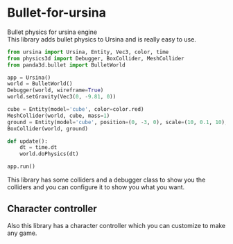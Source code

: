 # Bullet-for-ursina
Bullet physics for ursina engine<br />
This library adds bullet physics to Ursina and is really easy to use.<br />
```python
from ursina import Ursina, Entity, Vec3, color, time
from physics3d import Debugger, BoxCollider, MeshCollider
from panda3d.bullet import BulletWorld

app = Ursina()
world = BulletWorld()
Debugger(world, wireframe=True)
world.setGravity(Vec3(0, -9.81, 0))

cube = Entity(model='cube', color=color.red)
MeshCollider(world, cube, mass=1)
ground = Entity(model='cube', position=(0, -3, 0), scale=(10, 0.1, 10), color=color.blue)
BoxCollider(world, ground)

def update():
    dt = time.dt
    world.doPhysics(dt)

app.run()
```
This library has some colliders and a debugger class to show you the colliders and you can configure it to show you what you want.<br />
<h2>Character controller</h2>
Also this library has a character controller which you can customize to make any game.

